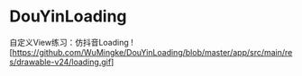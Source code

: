 # DouYinLoading
自定义View练习：仿抖音Loading
![https://github.com/WuMingke/DouYinLoading/blob/master/app/src/main/res/drawable-v24/loading.gif]
